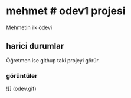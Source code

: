 <h1> mehmet # odev1 projesi </h1>

Mehmetin ilk ödevi

<h2> harici durumlar </h2>

Öğretmen ise githup taki projeyi görür.

<h3> görüntüler </h3>

![] (odev.gif)
